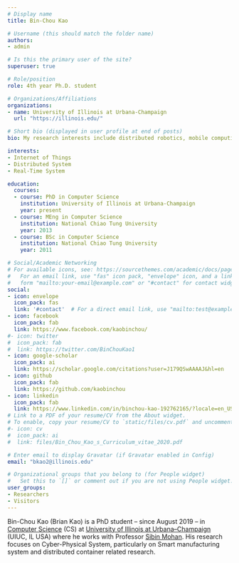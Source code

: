 ```yaml
---
# Display name
title: Bin-Chou Kao

# Username (this should match the folder name)
authors:
- admin

# Is this the primary user of the site?
superuser: true

# Role/position
role: 4th year Ph.D. student

# Organizations/Affiliations
organizations:
- name: University of Illinois at Urbana-Champaign
  url: "https://illinois.edu/"

# Short bio (displayed in user profile at end of posts)
bio: My research interests include distributed robotics, mobile computing and programmable matter.

interests:
- Internet of Things
- Distributed System
- Real-Time System

education:
  courses:
  - course: PhD in Computer Science
    institution: University of Illinois at Urbana-Champaign
    year: present
  - course: MEng in Computer Science
    institution: National Chiao Tung University
    year: 2013
  - course: BSc in Computer Science
    institution: National Chiao Tung University
    year: 2011

# Social/Academic Networking
# For available icons, see: https://sourcethemes.com/academic/docs/page-builder/#icons
#   For an email link, use "fas" icon pack, "envelope" icon, and a link in the
#   form "mailto:your-email@example.com" or "#contact" for contact widget.
social:
- icon: envelope
  icon_pack: fas
  link: '#contact'  # For a direct email link, use "mailto:test@example.org".
- icon: facebook
  icon_pack: fab
  link: https://www.facebook.com/kaobinchou/
#- icon: twitter
#  icon_pack: fab
#  link: https://twitter.com/BinChouKao1
- icon: google-scholar
  icon_pack: ai
  link: https://scholar.google.com/citations?user=J179QSwAAAAJ&hl=en
- icon: github
  icon_pack: fab
  link: https://github.com/kaobinchou
- icon: linkedin
  icon_pack: fab
  link: https://www.linkedin.com/in/binchou-kao-192762165/?locale=en_US
# Link to a PDF of your resume/CV from the About widget.
# To enable, copy your resume/CV to `static/files/cv.pdf` and uncomment the lines below.
#- icon: cv
#  icon_pack: ai
#  link: files/Bin_Chou_Kao_s_Curriculum_vitae_2020.pdf

# Enter email to display Gravatar (if Gravatar enabled in Config)
email: "bkao2@illinois.edu"

# Organizational groups that you belong to (for People widget)
#   Set this to `[]` or comment out if you are not using People widget.
user_groups:
- Researchers
- Visitors
---
```


Bin-Chou Kao (Brian Kao) is a PhD student – since August 2019 – in [Computer Science](https://cs.illinois.edu/) (CS) at [University of Illinois at Urbana–Champaign](https://illinois.edu/) (UIUC, IL USA) where he works with Professor [Sibin Mohan](https://cs.illinois.edu/about/people/faculty/sibin).
His research focuses on Cyber-Physical System, particularly on Smart manufacturing system and distributed container related research.


